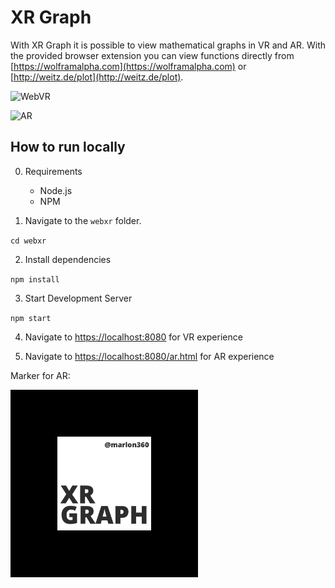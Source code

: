 # XR Graph

With XR Graph it is possible to view mathematical graphs in VR and AR.
With the provided browser extension you can view functions directly from [https://wolframalpha.com](https://wolframalpha.com) or [http://weitz.de/plot](http://weitz.de/plot).

![WebVR](./media/webvr.gif)

![AR](./media/ar.gif)

## How to run locally
0. Requirements
    - Node.js
    - NPM

1. Navigate to the `webxr` folder.

`cd webxr`

2. Install dependencies

`npm install`

3. Start Development Server

`npm start`

4. Navigate to [https://localhost:8080](https://localhost:8080) for VR experience

5. Navigate to [https://localhost:8080/ar.html](https://localhost:8080/ar.html) for AR experience

Marker for AR:

<img src="./webxr/src/images/marker.png" alt="ar marker" width="300"/>
